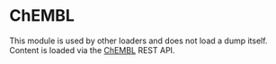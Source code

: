 # ChEMBL

This module is used by other loaders and does not load a dump itself. Content is loaded via
the [ChEMBL](https://www.ebi.ac.uk/chembl/) REST API.
